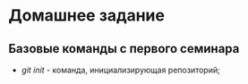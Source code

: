 # Домашнее задание

## Базовые команды с первого семинара

* *git init* - команда, инициализирующая репозиторий;